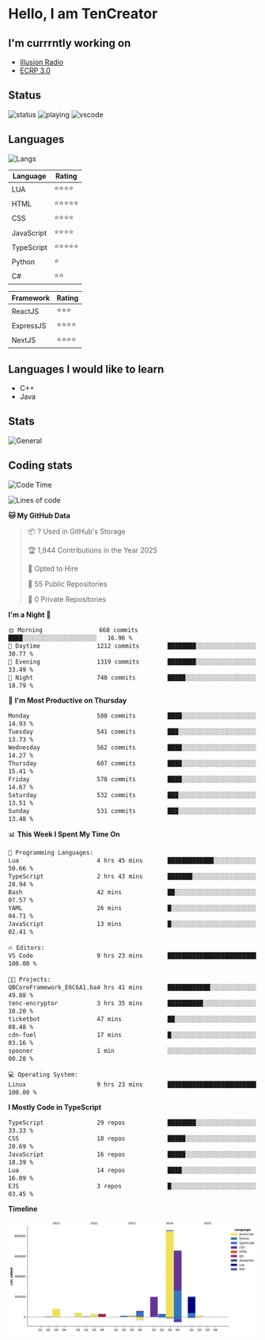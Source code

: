# Hello, I am TenCreator

## I'm currrntly working on
- [Illusion Radio](https://illusionradio.co.uk/)
- [ECRP 3.0](http://github.com/Emerald-Coast-Roleplay/)

## Status
![status](https://api.statusbadges.me/badge/status/518334475038359555?simple=true&style=for-the-badge)
![playing](https://api.statusbadges.me/badge/playing/518334475038359555?style=for-the-badge)
![vscode](https://api.statusbadges.me/badge/vscode/518334475038359555?style=for-the-badge)

## Languages
![Langs](https://github-readme-stats.vercel.app/api/top-langs/?username=tencreator&layout=compact&theme=radical)


|Language|Rating|
|--------|------|
|LUA|⭐️⭐️⭐️⭐️|
|HTML|⭐️⭐️⭐️⭐️⭐️|
|CSS|⭐️⭐️⭐️⭐️|
|JavaScript|⭐️⭐️⭐️⭐️|
|TypeScript|⭐️⭐️⭐️⭐️⭐️|
|Python|⭐️|
|C#|⭐️⭐️ |

|Framework|Rating|
|--------|------|
|ReactJS|⭐️⭐️⭐|
|ExpressJS|⭐️⭐️⭐️⭐️|
|NextJS|⭐️⭐️⭐⭐️|

## Languages I would like to learn
- C++
- Java

## Stats
![General](https://github-readme-stats.vercel.app/api?username=tencreator&show_icons=true&theme=radical)

## Coding stats

<!--START_SECTION:waka-->
![Code Time](http://img.shields.io/badge/Code%20Time-523%20hrs%2026%20mins-blue)

![Lines of code](https://img.shields.io/badge/From%20Hello%20World%20I%27ve%20Written-2.2%20million%20lines%20of%20code-blue)

**🐱 My GitHub Data** 

> 📦 ? Used in GitHub's Storage 
 > 
> 🏆 1,944 Contributions in the Year 2025
 > 
> 💼 Opted to Hire
 > 
> 📜 55 Public Repositories 
 > 
> 🔑 0 Private Repositories 
 > 
**I'm a Night 🦉** 

```text
🌞 Morning                668 commits         ████░░░░░░░░░░░░░░░░░░░░░   16.96 % 
🌆 Daytime                1212 commits        ████████░░░░░░░░░░░░░░░░░   30.77 % 
🌃 Evening                1319 commits        ████████░░░░░░░░░░░░░░░░░   33.49 % 
🌙 Night                  740 commits         █████░░░░░░░░░░░░░░░░░░░░   18.79 % 
```
📅 **I'm Most Productive on Thursday** 

```text
Monday                   588 commits         ████░░░░░░░░░░░░░░░░░░░░░   14.93 % 
Tuesday                  541 commits         ███░░░░░░░░░░░░░░░░░░░░░░   13.73 % 
Wednesday                562 commits         ████░░░░░░░░░░░░░░░░░░░░░   14.27 % 
Thursday                 607 commits         ████░░░░░░░░░░░░░░░░░░░░░   15.41 % 
Friday                   578 commits         ████░░░░░░░░░░░░░░░░░░░░░   14.67 % 
Saturday                 532 commits         ███░░░░░░░░░░░░░░░░░░░░░░   13.51 % 
Sunday                   531 commits         ███░░░░░░░░░░░░░░░░░░░░░░   13.48 % 
```


📊 **This Week I Spent My Time On** 

```text
💬 Programming Languages: 
Lua                      4 hrs 45 mins       █████████████░░░░░░░░░░░░   50.66 % 
TypeScript               2 hrs 43 mins       ███████░░░░░░░░░░░░░░░░░░   28.94 % 
Bash                     42 mins             ██░░░░░░░░░░░░░░░░░░░░░░░   07.57 % 
YAML                     26 mins             █░░░░░░░░░░░░░░░░░░░░░░░░   04.71 % 
JavaScript               13 mins             █░░░░░░░░░░░░░░░░░░░░░░░░   02.41 % 

🔥 Editors: 
VS Code                  9 hrs 23 mins       █████████████████████████   100.00 % 

🐱‍💻 Projects: 
QBCoreFramework_E6C6A1.ba4 hrs 41 mins       ████████████░░░░░░░░░░░░░   49.88 % 
tenc-encryptor           3 hrs 35 mins       ██████████░░░░░░░░░░░░░░░   38.20 % 
ticketbot                47 mins             ██░░░░░░░░░░░░░░░░░░░░░░░   08.48 % 
cdn-fuel                 17 mins             █░░░░░░░░░░░░░░░░░░░░░░░░   03.16 % 
spooner                  1 min               ░░░░░░░░░░░░░░░░░░░░░░░░░   00.28 % 

💻 Operating System: 
Linux                    9 hrs 23 mins       █████████████████████████   100.00 % 
```

**I Mostly Code in TypeScript** 

```text
TypeScript               29 repos            ████████░░░░░░░░░░░░░░░░░   33.33 % 
CSS                      18 repos            █████░░░░░░░░░░░░░░░░░░░░   20.69 % 
JavaScript               16 repos            █████░░░░░░░░░░░░░░░░░░░░   18.39 % 
Lua                      14 repos            ████░░░░░░░░░░░░░░░░░░░░░   16.09 % 
EJS                      3 repos             █░░░░░░░░░░░░░░░░░░░░░░░░   03.45 % 
```



**Timeline**

![Lines of Code chart](https://raw.githubusercontent.com/tencreator/tencreator/main/assets/bar_graph.png)


<!--END_SECTION:waka-->
